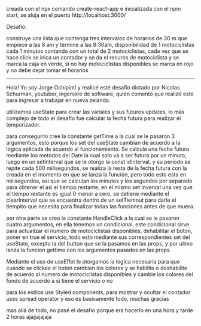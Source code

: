 creada con el npx comando create-react-app e inicializada con el npm start, se aloja en el puerto http://localhost:3000/

Desafio:

construye una lista que contenga tres intervalos de horarios de 30 m que empiece a las 8 am y termine a las 8:30am,  disponibilidad de 1 motociclistas cada 1 minutos contando con un total de 2 motociclistas, cada vez que se hace click se  inica un contador y se da el recuros de motociclista y se marca la caja en verde, si no hay motociclistas disponibles se marca en rojo y no debe dejar tomar el horarios
_________________________________________________________________________


Hola! Yo soy Jorge Ochipinti y realicé esté desafío dictado por Nicolas Schurman, youtuber, ingeniero de software, quien comentó que realizó este para ingresar a trabajar en nueva zelanda.

utilizamos useState para crear las variales y sus futuros updates, lo más complejo de todo el desafío fue calcular la fecha futura para realizar el temporizador.

para conseguirlo cree la constante getTime a la cual se le pasaron 3 argumentos, esto porque los set del useState cambian de acuerdo a la logica aplicada de acuerdo al funcionamiento. Se calcula una fecha futura mediante los metodos del Date la cual solo va a ser futura por un minuto, luego en un setInterval que se le otorgo la const idInterval, y su periodo se repite cada 500 milisegundos, se realiza la resta de la fecha futura con la creada en el momento en que se lanza la función, pero todo esto esta en milisegundos, asi que se calculan los minutos y los segundos por separado para obtener el así el tiempo restante, en el mismo set Inverval una vez que el tiempo restante es igual 0 menor a cero, se detiene mediante el clearInterval que se encuentra dentro de un setTiemout para darle el tiempito que necesita para finalizar todas las funciones antes de que muera.

por otra parte se creo la constante HandleClick a la cual se le pasaron cuatro argumentos, en ella tenemos un condicional, este condicional sirve para actualizar el numero de motociclistas disponibles, dehabilitar el boton, poner en true el servicio, todo esto mediante sus correspondientes set del useState, excepto la del button que se la pasamos en las props, y por ulimo lanza la funcion gettime con los argumentos pasados en las props.

Mediante el uso de useEffet le otorgamos la logica necesaria para que cuando se clickee el boton cambien los colores y se habilite o deshabilite de acuerdo al numero de motociclistas disponibles y cambie los colores del fondo de acuerdo a si tiene el servicio o no

para los estilos use Styled components, para mostrar y ocultar el contador uses spread operator y eso es basicamente todo, muchas gracias

mas allá de todo, no pasé el desafio porque era hacerlo en una hora y tarde 2 horas ajajjajajaja
